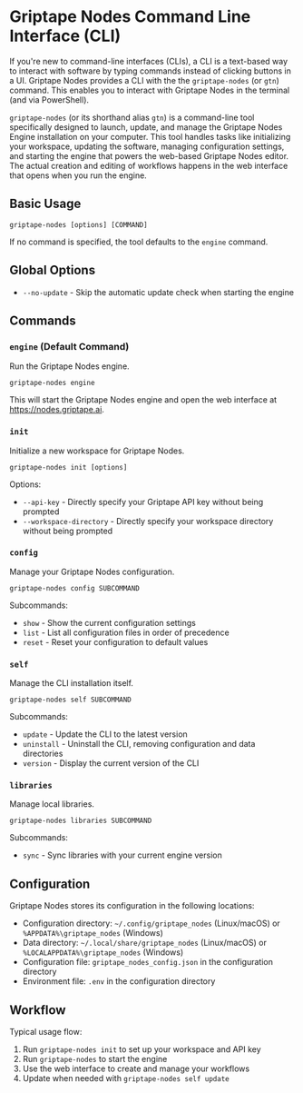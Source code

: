 # Griptape Nodes Command Line Interface (CLI)

If you're new to command-line interfaces (CLIs), a CLI is a text-based way to interact with software by typing commands instead of clicking buttons in a UI. Griptape Nodes provides a CLI with the the `griptape-nodes` (or `gtn`) command. This enables you to interact with Griptape Nodes in the terminal (and via PowerShell).

`griptape-nodes` (or its shorthand alias `gtn`) is a command-line tool specifically designed to launch, update, and manage the Griptape Nodes Engine installation on your computer. This tool handles tasks like initializing your workspace, updating the software, managing configuration settings, and starting the engine that powers the web-based Griptape Nodes editor. The actual creation and editing of workflows happens in the web interface that opens when you run the engine.

## Basic Usage

```
griptape-nodes [options] [COMMAND]
```

If no command is specified, the tool defaults to the `engine` command.

## Global Options

- `--no-update` - Skip the automatic update check when starting the engine

## Commands

### `engine` (Default Command)

Run the Griptape Nodes engine.

```
griptape-nodes engine
```

This will start the Griptape Nodes engine and open the web interface at https://nodes.griptape.ai.

### `init`

Initialize a new workspace for Griptape Nodes.

```
griptape-nodes init [options]
```

Options:

- `--api-key` - Directly specify your Griptape API key without being prompted
- `--workspace-directory` - Directly specify your workspace directory without being prompted

### `config`

Manage your Griptape Nodes configuration.

```
griptape-nodes config SUBCOMMAND
```

Subcommands:

- `show` - Show the current configuration settings
- `list` - List all configuration files in order of precedence
- `reset` - Reset your configuration to default values

### `self`

Manage the CLI installation itself.

```
griptape-nodes self SUBCOMMAND
```

Subcommands:

- `update` - Update the CLI to the latest version
- `uninstall` - Uninstall the CLI, removing configuration and data directories
- `version` - Display the current version of the CLI

### `libraries`

Manage local libraries.

```
griptape-nodes libraries SUBCOMMAND
```

Subcommands:

- `sync` - Sync libraries with your current engine version

## Configuration

Griptape Nodes stores its configuration in the following locations:

- Configuration directory: `~/.config/griptape_nodes` (Linux/macOS) or `%APPDATA%\griptape_nodes` (Windows)
- Data directory: `~/.local/share/griptape_nodes` (Linux/macOS) or `%LOCALAPPDATA%\griptape_nodes` (Windows)
- Configuration file: `griptape_nodes_config.json` in the configuration directory
- Environment file: `.env` in the configuration directory

## Workflow

Typical usage flow:

1. Run `griptape-nodes init` to set up your workspace and API key
1. Run `griptape-nodes` to start the engine
1. Use the web interface to create and manage your workflows
1. Update when needed with `griptape-nodes self update`
